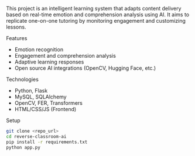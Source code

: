 
This project is an intelligent learning system that adapts content delivery based on real-time emotion and comprehension analysis using AI. It aims to replicate one-on-one tutoring by monitoring engagement and customizing lessons.

Features
- Emotion recognition
- Engagement and comprehension analysis
- Adaptive learning responses
- Open source AI integrations (OpenCV, Hugging Face, etc.)

Technologies
- Python, Flask
- MySQL, SQLAlchemy
- OpenCV, FER, Transformers
- HTML/CSS/JS (Frontend)

Setup
```bash
git clone <repo_url>
cd reverse-classroom-ai
pip install -r requirements.txt
python app.py
```

